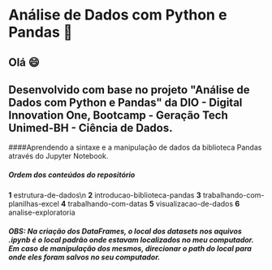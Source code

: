 # Análise de Dados com Python e Pandas 🐍
## Olá 😄
## Desenvolvido com base no projeto "Análise de Dados com Python e Pandas" da DIO - Digital Innovation One, Bootcamp - Geração Tech Unimed-BH - Ciência de Dados.

####Aprendendo a sintaxe e a manipulação de dados da biblioteca Pandas através do Jupyter Notebook.

##### Ordem dos conteúdos do repositório

**1** estrutura-de-dados\n
**2** introducao-biblioteca-pandas
**3** trabalhando-com-planilhas-excel
**4** trabalhando-com-datas
**5** visualizacao-de-dados
**6** analise-exploratoria

##### OBS: Na criação dos DataFrames, o local dos datasets nos aquivos .ipynb é o local padrão onde estavam localizados no meu computador. Em caso de manipulação dos mesmos, direcionar o path do local para onde eles foram salvos no seu computador.
